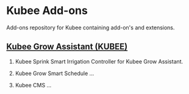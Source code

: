 # Kubee Add-ons

Add-ons repository for Kubee containing add-on's and extensions.

## [Kubee Grow Assistant (KUBEE)](https://github.com/kubeeapp/Hassio-Add-ons)

1. Kubee Sprink Smart Irrigation Controller for Kubee Grow Assistant.

2. Kubee Grow Smart Schedule ...

3. Kubee CMS ...
